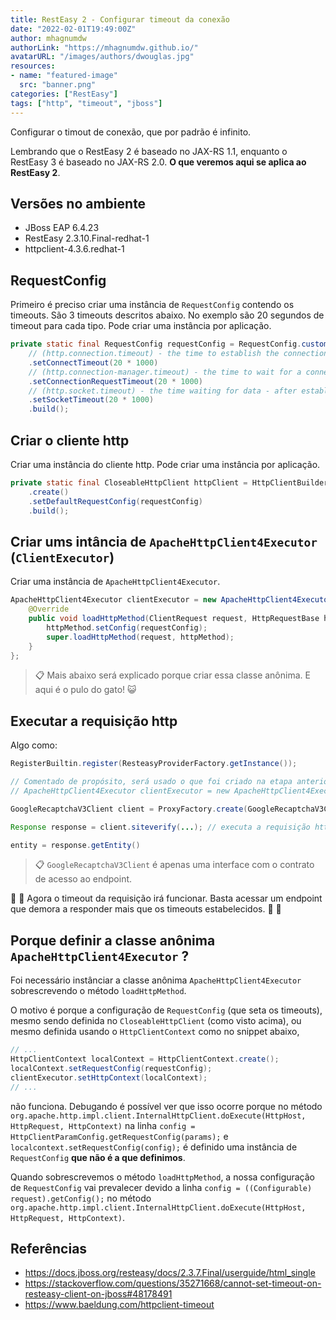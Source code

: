 ```yaml
---
title: RestEasy 2 - Configurar timeout da conexão
date: "2022-02-01T19:49:00Z"
author: mhagnumdw
authorLink: "https://mhagnumdw.github.io/"
avatarURL: "/images/authors/dwouglas.jpg"
resources:
- name: "featured-image"
  src: "banner.png"
categories: ["RestEasy"]
tags: ["http", "timeout", "jboss"]
---
```


Configurar o timout de conexão, que por padrão é infinito.

<!--more-->

Lembrando que o RestEasy 2 é baseado no JAX-RS 1.1, enquanto o RestEasy 3 é baseado no JAX-RS 2.0. **O que veremos aqui se aplica ao RestEasy 2**.

## Versões no ambiente

- JBoss EAP 6.4.23
- RestEasy 2.3.10.Final-redhat-1
- httpclient-4.3.6.redhat-1

## RequestConfig

Primeiro é preciso criar uma instância de `RequestConfig` contendo os timeouts. São 3 timeouts descritos abaixo. No exemplo são 20 segundos de timeout para cada tipo. Pode criar uma instância por aplicação.

```java
private static final RequestConfig requestConfig = RequestConfig.custom()
    // (http.connection.timeout) - the time to establish the connection with the remote host
    .setConnectTimeout(20 * 1000)
    // (http.connection-manager.timeout) - the time to wait for a connection from the connection manager/pool
    .setConnectionRequestTimeout(20 * 1000)
    // (http.socket.timeout) - the time waiting for data - after establishing the connection; maximum time of inactivity between two data packets
    .setSocketTimeout(20 * 1000)
    .build();
```

## Criar o cliente http

Criar uma instância do cliente http. Pode criar uma instância por aplicação.

```java
private static final CloseableHttpClient httpClient = HttpClientBuilder
    .create()
    .setDefaultRequestConfig(requestConfig)
    .build();
```

## Criar ums intância de `ApacheHttpClient4Executor` (`ClientExecutor`)

Criar uma instância de `ApacheHttpClient4Executor`.

```java
ApacheHttpClient4Executor clientExecutor = new ApacheHttpClient4Executor(httpClient) {
    @Override
    public void loadHttpMethod(ClientRequest request, HttpRequestBase httpMethod) throws Exception {
        httpMethod.setConfig(requestConfig);
        super.loadHttpMethod(request, httpMethod);
    }
};
```

> 📋 Mais abaixo será explicado porque criar essa classe anônima. E aqui é o pulo do gato! 😺

## Executar a requisição http

Algo como:

```java
RegisterBuiltin.register(ResteasyProviderFactory.getInstance());

// Comentado de propósito, será usado o que foi criado na etapa anterior (ver detalhes mais abaixo)
// ApacheHttpClient4Executor clientExecutor = new ApacheHttpClient4Executor(httpClient);

GoogleRecaptchaV3Client client = ProxyFactory.create(GoogleRecaptchaV3Client.class, base, clientExecutor);

Response response = client.siteverify(...); // executa a requisição http

entity = response.getEntity()
```

> 📋 `GoogleRecaptchaV3Client` é apenas uma interface com o contrato de acesso ao endpoint.

🎉 🎉 Agora o timeout da requisição irá funcionar. Basta acessar um endpoint que demora a responder mais que os timeouts estabelecidos. 🥳 🥳

## Porque definir a classe anônima `ApacheHttpClient4Executor` ?

Foi necessário instânciar a classe anônima `ApacheHttpClient4Executor` sobrescrevendo o método `loadHttpMethod`.

O motivo é porque a configuração de `RequestConfig` (que seta os timeouts), mesmo sendo definida no `CloseableHttpClient` (como visto acima), ou mesmo definida usando o `HttpClientContext` como no snippet abaixo,

```java
// ...
HttpClientContext localContext = HttpClientContext.create();
localContext.setRequestConfig(requestConfig);
clientExecutor.setHttpContext(localContext);
// ...
```

não funciona. Debugando é possível ver que isso ocorre porque no método `org.apache.http.impl.client.InternalHttpClient.doExecute(HttpHost, HttpRequest, HttpContext)` na linha `config = HttpClientParamConfig.getRequestConfig(params);` e `localcontext.setRequestConfig(config);` é definido uma instância de `RequestConfig` **que não é a que definimos**.

Quando sobrescrevemos o método `loadHttpMethod`, a nossa configuração de `RequestConfig` vai prevalecer devido a linha `config = ((Configurable) request).getConfig();` no método `org.apache.http.impl.client.InternalHttpClient.doExecute(HttpHost, HttpRequest, HttpContext)`.

## Referências

- <https://docs.jboss.org/resteasy/docs/2.3.7.Final/userguide/html_single>
- <https://stackoverflow.com/questions/35271668/cannot-set-timeout-on-resteasy-client-on-jboss#48178491>
- <https://www.baeldung.com/httpclient-timeout>
